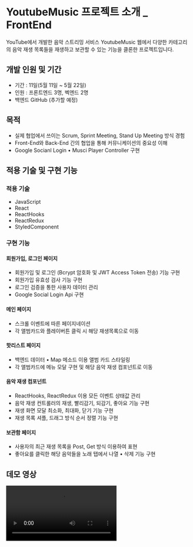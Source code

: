 # YoutubeMusic 프로젝트 소개 _ FrontEnd

YouTube에서 개발한 음악 스트리밍 서비스 YoutubeMusic 웹에서 다양한 카테고리의 음악 재생 목록들을 재생하고 보관할 수 있는 기능을 클론한 프로젝트입니다.



## 개발 인원 및 기간

- 기간 : 11일(5월 11일 ~ 5월 22일)
- 인원 : 프론트엔드 3명, 벡엔드 2명
- 백엔드 GitHub (추가할 예정)

## 목적

- 실제 협업에서 쓰이는 Scrum, Sprint Meeting, Stand Up Meeting 방식 경험
- Front-End와 Back-End 간의 협업을 통해 커뮤니케이션의 중요성 이해
- Google Socianl Login • Musci Player Controller 구현

## 적용 기술 및 구현 기능

### 적용 기술

- JavaScript
- React
- ReactHooks
- ReactRedux
- StyledComponent

### 구현 기능

#### 회원가입, 로그인 페이지

- 회원가입 및 로그인 (Bcrypt 암호화 및 JWT Access Token 전송) 기능 구현
- 회원가입 유효성 검사 기능 구현
- 로그인 검증을 통한 사용자 데이터 관리
- Google Social Login Api 구현

#### 메인 페이지

- 스크롤 이벤트에 따른 페이지네이션
- 각 앨범카드와 플레이버튼 클릭 시 해당 재생목록으로 이동

#### 핫리스트 페이지

- 백엔드 데이터 • Map 메소드 이용 앨범 카드 스타일링
- 각 앨범카드에 메뉴 모달 구현 및 해당 음악 재생 컴포넌트로 이동

#### 음악 재생 컴포넌트

- ReactHooks, ReactRedux 이용 모든 이벤트 상태값 관리
- 음악 재생 컨트롤러의 재생, 빨리감기, 되감기, 좋아요 기능 구현
- 재생 화면 모달 최소화, 최대화, 닫기 기능 구현
- 재생 목록 셔플, 드래그 방식 순서 정렬 기능 구현

#### 보관함 페이지

- 사용자의 최근 재생 목록을 Post, Get 방식 이용하여 표현
- 좋아요를 클릭한 해당 음악들을 노래 탭에서 나열 • 삭제 기능 구현

## 데모 영상

<video src="./src/img/youtubeMusic.mov" type="video/mov" />
